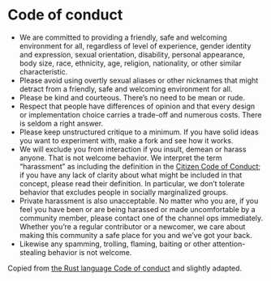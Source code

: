 # Code of conduct

- We are committed to providing a friendly, safe and welcoming environment for all, regardless of level of experience,
  gender identity and expression, sexual orientation, disability, personal appearance, body size, race, ethnicity, age,
  religion, nationality, or other similar characteristic.
- Please avoid using overtly sexual aliases or other nicknames that might detract from a friendly, safe and welcoming
  environment for all.
- Please be kind and courteous. There’s no need to be mean or rude.
- Respect that people have differences of opinion and that every design or implementation choice carries a trade-off and
  numerous costs. There is seldom a right answer.
- Please keep unstructured critique to a minimum. If you have solid ideas you want to experiment with, make a fork and
  see how it works.
- We will exclude you from interaction if you insult, demean or harass anyone. That is not welcome behavior.
  We interpret the term “harassment” as including the definition in the
  [Citizen Code of Conduct](https://github.com/stumpsyn/policies/blob/master/citizen_code_of_conduct.md); if you have
  any lack of clarity about what might be included in that concept, please read their definition. In particular,
  we don’t tolerate behavior that excludes people in socially marginalized groups.
- Private harassment is also unacceptable. No matter who you are, if you feel you have been or are being harassed or
  made uncomfortable by a community member, please contact one of the channel ops immediately. Whether you’re a regular
  contributor or a newcomer, we care about making this community a safe place for you and we’ve got your back.
- Likewise any spamming, trolling, flaming, baiting or other attention-stealing behavior is not welcome.

Copied from [the Rust language Code of conduct](https://www.rust-lang.org/policies/code-of-conduct) and slightly
adapted.

